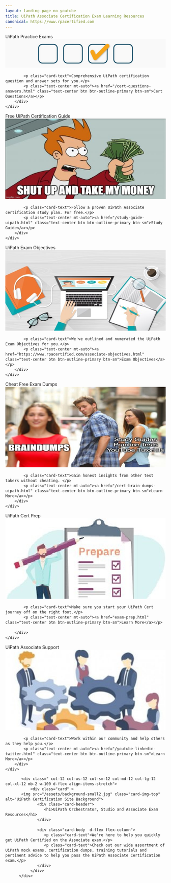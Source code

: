 ```yaml
---
layout: landing-page-no-youtube
title: UiPath Associate Certification Exam Learning Resources
canonical: https://www.rpacertified.com
---
```

<div class="row">

 
  <div class=" col-12 col-xs-12 col-sm-6 col-md-6 col-lg-4 col-xl-4 mb-2  d-flex align-items-stretch">
						<div class="card" >
						<div class="card-header">UiPath Practice Exams</div>
								       <picture>
    <source srcset="/assets/practice.webp" media="(min-width: 1200px)">
    <source srcset="/assets/practice.webp" media="(min-width: 992px)">
    <source srcset="/assets/practice.webp" media="(min-width: 768px)">
    <source srcset="/assets/uipath-exam-questions-answers.gif" media="(min-width: 576px)">
    <img src="/assets/uipath-exam-questions-answers.gif" class="img-fluid" alt="UiPath Exam Questions Answered">
</picture>
		<div class="card-body  d-flex flex-column">
			
			<p class="card-text">Comprehensive UiPath certification question and answer sets for you.</p>
			<p class="text-center mt-auto"><a href="/cert-questions-answers.html" class="text-center btn btn-outline-primary btn-sm">Cert Questions</a></p>
		</div>
	</div>
 </div>
 
  <div class=" col-12 col-xs-12 col-sm-6 col-md-6 col-lg-4 col-xl-4 mb-2  d-flex align-items-stretch">
						<div class="card" >
						<div class="card-header">Free UiPath Certification Guide</div>
								       <picture>
    <source srcset="/assets/shut-up-meme.jpg" media="(min-width: 1200px)">
    <source srcset="/assets/shut-up-meme.jpg" media="(min-width: 992px)">
    <source srcset="/assets/shut-up-meme.jpg" media="(min-width: 768px)">
    <source srcset="/assets/shut-up-meme.jpg" media="(min-width: 576px)">
    <img src="/assets/shut-up-meme.jpg" class="img-fluid" alt="UiPath Cert Study Guide">
</picture>
		<div class="card-body  d-flex flex-column">
			
			<p class="card-text">Follow a proven UiPath Associate certification study plan. For free.</p>
			<p class="text-center mt-auto"><a href="/study-guide-uipath.html" class="text-center btn btn-outline-primary btn-sm">Study Guide</a></p>
		</div>
	</div>
 </div>
 
 
   <div class=" col-12 col-xs-12 col-sm-6 col-md-6 col-lg-4 col-xl-4 mb-2  d-flex align-items-stretch">
	<div class="card" >
	<div class="card-header">UiPath Exam Objectives</div>
	<img src="/assets/apply.jpg" class="card-img-top" alt="uipath tutorials">
		<div class="card-body  d-flex flex-column">
			
			<p class="card-text">We've outlined and numerated the UiPath Exam Objectives for you.</p>
			<p class="text-center mt-auto"><a href="https://www.rpacertified.com/associate-objectives.html" class="text-center btn btn-outline-primary btn-sm">Exam Objectives</a></p>
		</div>
	</div>
			
 </div>
 
 
  <div class=" col-12 col-xs-12 col-sm-6 col-md-6 col-lg-4 col-xl-4 mb-2  d-flex align-items-stretch">
						<div class="card" >
		<div class="card-header">Cheat Free Exam Dumps</div>
		<img src="/assets/uipath-exam-dumps-meme-600.jpg" class="card-img-top" alt="pass UiPath Associate Exam">
		<div class="card-body  d-flex flex-column">
			
			<p class="card-text">Gain honest insights from other test takers without cheating. </p>
			<p class="text-center mt-auto"><a href="/cert-brain-dumps-uipath.html" class="text-center btn btn-outline-primary btn-sm">Learn More</a></p>
		</div>
	</div>
 </div>
 
 
 
 <div class=" col-12 col-xs-12 col-sm-6 col-md-6 col-lg-4 col-xl-4 mb-2  d-flex align-items-stretch">
	<div class="card" >
	<div class="card-header">UiPath Cert Prep</div>
	<img src="/assets/prepare.jpg" class="card-img-top" alt="uipath cert prep">
		<div class="card-body  d-flex flex-column">
		
			<p class="card-text">Make sure you start your UiPath Cert journey off on the right foot.</p>
			<p class="text-center mt-auto"><a href="exam-prep.html" class="text-center btn btn-outline-primary btn-sm">Learn More</a></p>
			
		</div>
	</div>
			
 </div>



 
 
 <div class=" col-12 col-xs-12 col-sm-6 col-md-6 col-lg-4 col-xl-4 mb-2  d-flex align-items-stretch">
						<div class="card" >
						<div class="card-header">UiPath Associate Support</div>
		<img src="/assets/collaborate.jpg" class="card-img-top" alt="UiPath on YouTube">
		<div class="card-body  d-flex flex-column">
			
			<p class="card-text">Work within our community and help others as they help you.</p>
			<p class="text-center mt-auto"><a href="/youtube-linkedin-twitter.html" class="text-center btn btn-outline-primary btn-sm">Learn More</a></p>
		</div>
	</div>
 </div>

 
 	       <div class=" col-12 col-xs-12 col-sm-12 col-md-12 col-lg-12 col-xl-12 mb-2 w-100 d-flex align-items-stretch">
               <div class="card" >
	       <img src="/assets/background-small2.jpg" class="card-img-top" alt="UiPath Certification Site Background">
                  <div class="card-header">
                     <h1>UiPath Orchestrator, Studio and Associate Exam Resources</h1>
                  </div>
		  
                  <div class="card-body  d-flex flex-column">
                     <p class="card-text">We're here to help you quickly get UiPath Certified on the Associate exam.</p>
                     <p class="card-text">Check out our wide assortment of UiPath mock exams, certification dumps, training tutorials and pertinent advice to help you pass the UiPath Associate Certification exam.</p>
                  </div>
               </div>
	      </div>
 
 
 
 
 
 
 
 
 
 </div>
